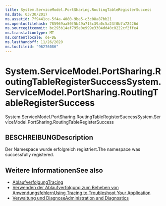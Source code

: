 ```yaml
---
title: System.ServiceModel.PortSharing.RoutingTableRegisterSuccess
ms.date: 03/30/2017
ms.assetid: 7f9441ce-5f4a-4080-9be5-c3c08a87bb21
ms.openlocfilehash: 785969aa50f5b49a715c39a0c5a23f0b7a72426d
ms.sourcegitcommit: bc293b14af795e0e999e3304dd40c0222cf2ffe4
ms.translationtype: MT
ms.contentlocale: de-DE
ms.lasthandoff: 11/26/2020
ms.locfileid: "96276086"
---
```

# <a name="systemservicemodelportsharingroutingtableregistersuccess"></a><span data-ttu-id="35156-102">System.ServiceModel.PortSharing.RoutingTableRegisterSuccess</span><span class="sxs-lookup"><span data-stu-id="35156-102">System.ServiceModel.PortSharing.RoutingTableRegisterSuccess</span></span>

<span data-ttu-id="35156-103">System.ServiceModel.PortSharing.RoutingTableRegisterSuccess</span><span class="sxs-lookup"><span data-stu-id="35156-103">System.ServiceModel.PortSharing.RoutingTableRegisterSuccess</span></span>  
  
## <a name="description"></a><span data-ttu-id="35156-104">BESCHREIBUNG</span><span class="sxs-lookup"><span data-stu-id="35156-104">Description</span></span>  

 <span data-ttu-id="35156-105">Der Namespace wurde erfolgreich registriert.</span><span class="sxs-lookup"><span data-stu-id="35156-105">The namespace was successfully registered.</span></span>  
  
## <a name="see-also"></a><span data-ttu-id="35156-106">Weitere Informationen</span><span class="sxs-lookup"><span data-stu-id="35156-106">See also</span></span>

- [<span data-ttu-id="35156-107">Ablaufverfolgung</span><span class="sxs-lookup"><span data-stu-id="35156-107">Tracing</span></span>](index.md)
- [<span data-ttu-id="35156-108">Verwenden der Ablaufverfolgung zum Beheben von Anwendungsfehlern</span><span class="sxs-lookup"><span data-stu-id="35156-108">Using Tracing to Troubleshoot Your Application</span></span>](using-tracing-to-troubleshoot-your-application.md)
- [<span data-ttu-id="35156-109">Verwaltung und Diagnose</span><span class="sxs-lookup"><span data-stu-id="35156-109">Administration and Diagnostics</span></span>](../index.md)
